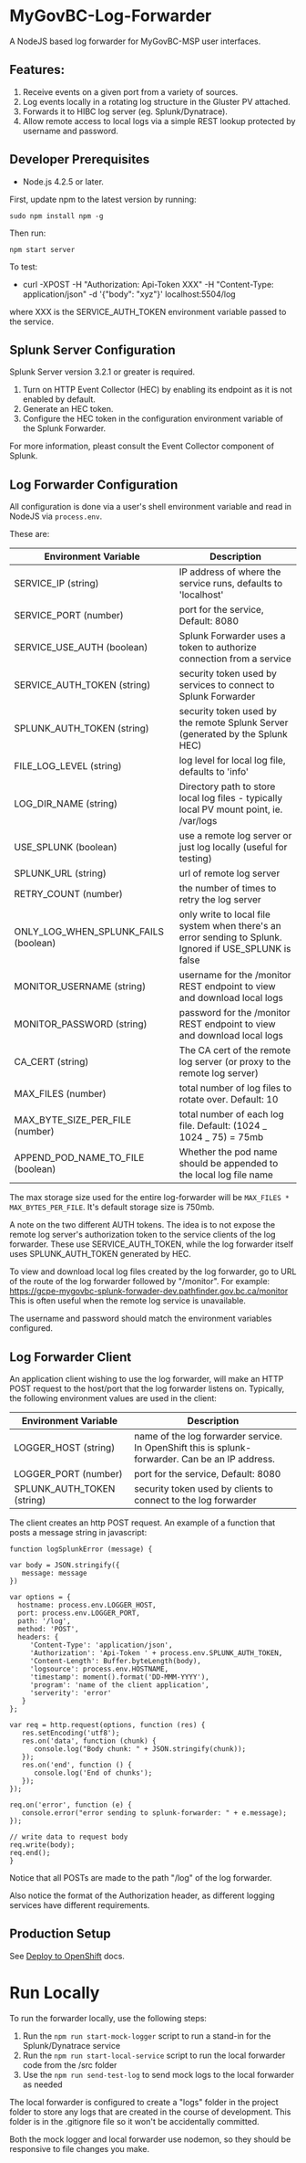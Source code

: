 # MyGovBC-Log-Forwarder

A NodeJS based log forwarder for MyGovBC-MSP user interfaces.

## Features:

1.  Receive events on a given port from a variety of sources.
2.  Log events locally in a rotating log structure in the Gluster PV attached.
3.  Forwards it to HIBC log server (eg. Splunk/Dynatrace).
4.  Allow remote access to local logs via a simple REST lookup protected by username and password.

## Developer Prerequisites

- Node.js 4.2.5 or later.

First, update npm to the latest version by running:

    sudo npm install npm -g

Then run:

    npm start server

To test:

- curl -XPOST -H "Authorization: Api-Token XXX" -H "Content-Type: application/json" -d '{"body": "xyz"}' localhost:5504/log

where XXX is the SERVICE_AUTH_TOKEN environment variable passed to the service.

## Splunk Server Configuration

Splunk Server version 3.2.1 or greater is required.

1. Turn on HTTP Event Collector (HEC) by enabling its endpoint as it is not enabled by default.
2. Generate an HEC token.
3. Configure the HEC token in the configuration environment variable of the Splunk Forwarder.

For more information, pleast consult the Event Collector component of Splunk.

## Log Forwarder Configuration

All configuration is done via a user's shell environment variable and read in NodeJS via `process.env`.

These are:

| Environment Variable                 | Description                                                                                             |
| ------------------------------------ | ------------------------------------------------------------------------------------------------------- |
| SERVICE_IP (string)                  | IP address of where the service runs, defaults to 'localhost'                                           |
| SERVICE_PORT (number)                | port for the service, Default: 8080                                                                     |
| SERVICE_USE_AUTH (boolean)           | Splunk Forwarder uses a token to authorize connection from a service                                    |
| SERVICE_AUTH_TOKEN (string)          | security token used by services to connect to Splunk Forwarder                                          |
| SPLUNK_AUTH_TOKEN (string)           | security token used by the remote Splunk Server (generated by the Splunk HEC)                           |
| FILE_LOG_LEVEL (string)              | log level for local log file, defaults to 'info'                                                        |
| LOG_DIR_NAME (string)                | Directory path to store local log files - typically local PV mount point, ie. /var/logs                 |
| USE_SPLUNK (boolean)                 | use a remote log server or just log locally (useful for testing)                                        |
| SPLUNK_URL (string)                  | url of remote log server                                                                                |
| RETRY_COUNT (number)                 | the number of times to retry the log server                                                             |
| ONLY_LOG_WHEN_SPLUNK_FAILS (boolean) | only write to local file system when there's an error sending to Splunk. Ignored if USE_SPLUNK is false |
| MONITOR_USERNAME (string)            | username for the /monitor REST endpoint to view and download local logs                                 |
| MONITOR_PASSWORD (string)            | password for the /monitor REST endpoint to view and download local logs                                 |
| CA_CERT (string)                     | The CA cert of the remote log server (or proxy to the remote log server)                                |
| MAX_FILES (number)                   | total number of log files to rotate over. Default: 10                                                   |
| MAX_BYTE_SIZE_PER_FILE (number)      | total number of each log file. Default: (1024 _ 1024 _ 75) = 75mb                                       |
| APPEND_POD_NAME_TO_FILE (boolean)    | Whether the pod name should be appended to the local log file name                                      |

The max storage size used for the entire log-forwarder will be `MAX_FILES * MAX_BYTES_PER_FILE`. It's default storage size is 750mb.

A note on the two different AUTH tokens. The idea is to not expose the remote log server's authorization token to the service clients of the log forwarder. These use SERVICE_AUTH_TOKEN, while the log forwarder itself uses SPLUNK_AUTH_TOKEN generated by HEC.

To view and download local log files created by the log forwarder, go to URL of the route of the log forwarder followed by "/monitor". For example: https://gcpe-mygovbc-splunk-forwader-dev.pathfinder.gov.bc.ca/monitor
This is often useful when the remote log service is unavailable.

The username and password should match the environment variables configured.

## Log Forwarder Client

An application client wishing to use the log forwarder, will make an HTTP POST request to the host/port that the log forwarder listens on. Typically, the following environment values are used in the client:

| Environment Variable       | Description                                                                                     |
| -------------------------- | ----------------------------------------------------------------------------------------------- |
| LOGGER_HOST (string)       | name of the log forwarder service. In OpenShift this is splunk-forwarder. Can be an IP address. |
| LOGGER_PORT (number)       | port for the service, Default: 8080                                                             |
| SPLUNK_AUTH_TOKEN (string) | security token used by clients to connect to the log forwarder                                  |

The client creates an http POST request. An example of a function that posts a message string in javascript:

```
function logSplunkError (message) {

var body = JSON.stringify({
   message: message
})

var options = {
  hostname: process.env.LOGGER_HOST,
  port: process.env.LOGGER_PORT,
  path: '/log',
  method: 'POST',
  headers: {
     'Content-Type': 'application/json',
     'Authorization': 'Api-Token ' + process.env.SPLUNK_AUTH_TOKEN,
     'Content-Length': Buffer.byteLength(body),
     'logsource': process.env.HOSTNAME,
     'timestamp': moment().format('DD-MMM-YYYY'),
     'program': 'name of the client application',
     'serverity': 'error'
   }
};

var req = http.request(options, function (res) {
   res.setEncoding('utf8');
   res.on('data', function (chunk) {
      console.log("Body chunk: " + JSON.stringify(chunk));
   });
   res.on('end', function () {
      console.log('End of chunks');
   });
});

req.on('error', function (e) {
   console.error("error sending to splunk-forwarder: " + e.message);
});

// write data to request body
req.write(body);
req.end();
}
```

Notice that all POSTs are made to the path "/log" of the log forwarder.

Also notice the format of the Authorization header, as different logging services have different requirements.

## Production Setup

See [Deploy to OpenShift](openshift/README.md) docs.

# Run Locally

To run the forwarder locally, use the following steps:

1. Run the `npm run start-mock-logger` script to run a stand-in for the Splunk/Dynatrace service
2. Run the `npm run start-local-service` script to run the local forwarder code from the /src folder
3. Use the `npm run send-test-log` to send mock logs to the local forwarder as needed

The local forwarder is configured to create a "logs" folder in the project folder to store any logs that are created in the course of development. This folder is in the .gitignore file so it won't be accidentally committed.

Both the mock logger and local forwarder use nodemon, so they should be responsive to file changes you make.
